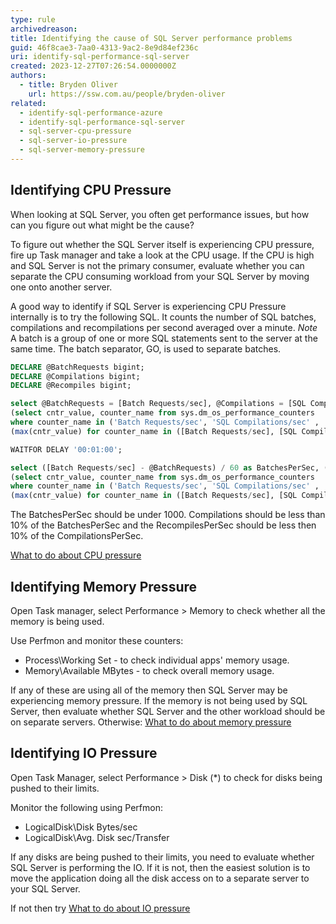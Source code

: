 ```yaml
---
type: rule
archivedreason: 
title: Identifying the cause of SQL Server performance problems
guid: 46f8cae3-7aa0-4313-9ac2-8e9d84ef236c
uri: identify-sql-performance-sql-server
created: 2023-12-27T07:26:54.0000000Z
authors:
  - title: Bryden Oliver
    url: https://ssw.com.au/people/bryden-oliver
related: 
  - identify-sql-performance-azure
  - identify-sql-performance-sql-server
  - sql-server-cpu-pressure
  - sql-server-io-pressure
  - sql-server-memory-pressure
---
```

## Identifying CPU Pressure

When looking at SQL Server, you often get performance issues, but how can you figure out what might be the cause?

<!--endintro-->

To figure out whether the SQL Server itself is experiencing CPU pressure, fire up Task manager and take a look at the CPU usage. If the CPU is high and SQL Server is not the primary consumer, evaluate whether you can separate the CPU consuming workload from your SQL Server by moving one onto another server.

A good way to identify if SQL Server is experiencing CPU Pressure internally is to try the following SQL. It counts the number of SQL batches, compilations and recompilations per second averaged over a minute. *Note* A batch is a group of one or more SQL statements sent to the server at the same time. The batch separator, GO, is used to separate batches.

``` sql
DECLARE @BatchRequests bigint;
DECLARE @Compilations bigint;
DECLARE @Recompiles bigint;

select @BatchRequests = [Batch Requests/sec], @Compilations = [SQL Compilations/sec], @Recompiles = [SQL Re-Compilations/sec] from 
(select cntr_value, counter_name from sys.dm_os_performance_counters 
where counter_name in ('Batch Requests/sec', 'SQL Compilations/sec' , 'SQL Re-Compilations/sec') ) as SourceTable PIVOT
(max(cntr_value) for counter_name in ([Batch Requests/sec], [SQL Compilations/sec], [SQL Re-Compilations/sec])) as pivottable

WAITFOR DELAY '00:01:00';

select ([Batch Requests/sec] - @BatchRequests) / 60 as BatchesPerSec, ([SQL Compilations/sec] - @Compilations) / 60 AS CompilationsPerSec, ([SQL Re-Compilations/sec] - @Recompiles) / 60 as RecompilesPerSec from 
(select cntr_value, counter_name from sys.dm_os_performance_counters 
where counter_name in ('Batch Requests/sec', 'SQL Compilations/sec' , 'SQL Re-Compilations/sec') ) as SourceTable PIVOT
(max(cntr_value) for counter_name in ([Batch Requests/sec], [SQL Compilations/sec], [SQL Re-Compilations/sec])) as pivottable
```

The BatchesPerSec should be under 1000. Compilations should be less than 10% of the BatchesPerSec and the RecompilesPerSec should be less then 10% of the CompilationsPerSec.

[What to do about CPU pressure](https://ssw.com.au/rules/sql-server-cpu-pressure)

## Identifying Memory Pressure

Open Task manager, select Performance > Memory to check whether all the memory is being used.

Use Perfmon and monitor these counters:

* Process\Working Set - to check individual apps' memory usage.
* Memory\Available MBytes - to check overall memory usage.

If any of these are using all of the memory then SQL Server may be experiencing memory pressure.
If the memory is not being used by SQL Server, then evaluate whether SQL Server and the other workload should be on separate servers.
Otherwise: [What to do about memory pressure](https://ssw.com.au/rules/sql-server-memory-pressure)

## Identifying IO Pressure

Open Task Manager, select Performance > Disk (*) to check for disks being pushed to their limits.

Monitor the following using Perfmon:

* LogicalDisk\Disk Bytes/sec
* LogicalDisk\Avg. Disk sec/Transfer

If any disks are being pushed to their limits, you need to evaluate whether SQL Server is performing the IO. If it is not, then the easiest solution is to move the application doing all the disk access on to a separate server to your SQL Server.

If not then try [What to do about IO pressure](https://ssw.com.au/rules/sql-server-io-pressure)
